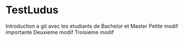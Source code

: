 # TestLudus
Introduction a git avec les etudiants de Bachelor et Master
Petite modif importante
Deuxieme modif
Troisieme modif
